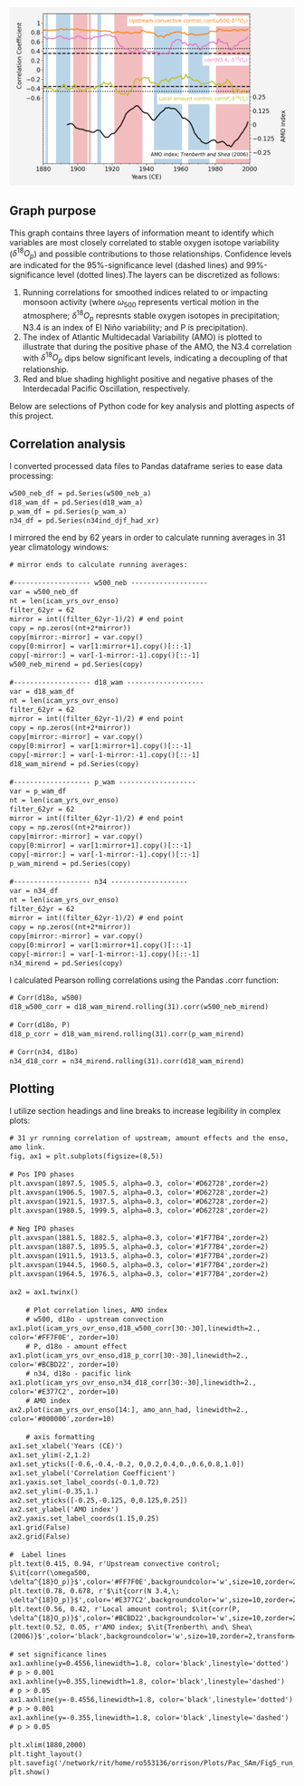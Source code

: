 ![Running correlations and AMO](/assets/running_correlation.png) 

## Graph purpose

This graph contains three layers of information meant to identify which variables are most closely correlated to stable oxygen isotope variability ($\delta^{18}O_{p}$) and possible contributions to those relationships. Confidence levels are indicated for the 95%-significance level (dashed lines) and 99%-significance level (dotted lines).The layers can be discretized as follows:

  1) Running correlations for smoothed indices related to or impacting monsoon activity (where $\omega_{500}$ represents vertical motion in the atmosphere; $\delta^{18}O_{p}$ represnts stable oxygen isotopes in precipitation; N3.4 is an index of El Niño variability; and P is precipitation). 
  2) The index of Atlantic Multidecadal Variability (AMO) is plotted to illustrate that during the positive phase of the AMO, the N3.4 correlation with $\delta^{18}O_{p}$ dips below significant levels, indicating a decoupling of that relationship.
  3) Red and blue shading highlight positive and negative phases of the Interdecadal Pacific Oscillation, respectively.

Below are selections of Python code for key analysis and plotting aspects of this project. 

## Correlation analysis
I converted processed data files to Pandas dataframe series to ease data processing:
```
w500_neb_df = pd.Series(w500_neb_a)
d18_wam_df = pd.Series(d18_wam_a)
p_wam_df = pd.Series(p_wam_a)
n34_df = pd.Series(n34ind_djf_had_xr)
```

I mirrored the end by 62 years in order to calculate running averages in 31 year climatology windows:
```
# mirror ends to calculate running averages: 

#------------------- w500_neb -------------------
var = w500_neb_df
nt = len(icam_yrs_ovr_enso)
filter_62yr = 62
mirror = int((filter_62yr-1)/2) # end point
copy = np.zeros((nt+2*mirror))
copy[mirror:-mirror] = var.copy()
copy[0:mirror] = var[1:mirror+1].copy()[::-1]
copy[-mirror:] = var[-1-mirror:-1].copy()[::-1]
w500_neb_mirend = pd.Series(copy)

#------------------- d18_wam -------------------
var = d18_wam_df
nt = len(icam_yrs_ovr_enso)
filter_62yr = 62
mirror = int((filter_62yr-1)/2) # end point
copy = np.zeros((nt+2*mirror))
copy[mirror:-mirror] = var.copy()
copy[0:mirror] = var[1:mirror+1].copy()[::-1]
copy[-mirror:] = var[-1-mirror:-1].copy()[::-1]
d18_wam_mirend = pd.Series(copy)

#------------------- p_wam -------------------
var = p_wam_df
nt = len(icam_yrs_ovr_enso)
filter_62yr = 62
mirror = int((filter_62yr-1)/2) # end point
copy = np.zeros((nt+2*mirror))
copy[mirror:-mirror] = var.copy()
copy[0:mirror] = var[1:mirror+1].copy()[::-1]
copy[-mirror:] = var[-1-mirror:-1].copy()[::-1]
p_wam_mirend = pd.Series(copy)

#------------------- n34 -------------------
var = n34_df
nt = len(icam_yrs_ovr_enso)
filter_62yr = 62
mirror = int((filter_62yr-1)/2) # end point
copy = np.zeros((nt+2*mirror))
copy[mirror:-mirror] = var.copy()
copy[0:mirror] = var[1:mirror+1].copy()[::-1]
copy[-mirror:] = var[-1-mirror:-1].copy()[::-1]
n34_mirend = pd.Series(copy)
```

I calculated Pearson rolling correlations using the Pandas .corr function: 
```
# Corr(d18o, w500)
d18_w500_corr = d18_wam_mirend.rolling(31).corr(w500_neb_mirend)

# Corr(d18o, P)
d18_p_corr = d18_wam_mirend.rolling(31).corr(p_wam_mirend)

# Corr(n34, d18o)
n34_d18_corr = n34_mirend.rolling(31).corr(d18_wam_mirend)
```

## Plotting
I utilize section headings and line breaks to increase legibility in complex plots: 
```
# 31 yr running correlation of upstream, amount effects and the enso, amo link. 
fig, ax1 = plt.subplots(figsize=(8,5))

# Pos IPO phases
plt.axvspan(1897.5, 1905.5, alpha=0.3, color='#D62728',zorder=2)  
plt.axvspan(1906.5, 1907.5, alpha=0.3, color='#D62728',zorder=2)
plt.axvspan(1921.5, 1937.5, alpha=0.3, color='#D62728',zorder=2)
plt.axvspan(1980.5, 1999.5, alpha=0.3, color='#D62728',zorder=2)

# Neg IPO phases
plt.axvspan(1881.5, 1882.5, alpha=0.3, color='#1F77B4',zorder=2)
plt.axvspan(1887.5, 1895.5, alpha=0.3, color='#1F77B4',zorder=2)
plt.axvspan(1911.5, 1913.5, alpha=0.3, color='#1F77B4',zorder=2)
plt.axvspan(1944.5, 1960.5, alpha=0.3, color='#1F77B4',zorder=2)
plt.axvspan(1964.5, 1976.5, alpha=0.3, color='#1F77B4',zorder=2)

ax2 = ax1.twinx()
    
    # Plot correlation lines, AMO index
    # w500, d18o - upstream convection
ax1.plot(icam_yrs_ovr_enso,d18_w500_corr[30:-30],linewidth=2., color='#FF7F0E', zorder=10)
    # P, d18o - amount effect
ax1.plot(icam_yrs_ovr_enso,d18_p_corr[30:-30],linewidth=2., color='#BCBD22', zorder=10)
    # n34, d18o - pacific link
ax1.plot(icam_yrs_ovr_enso,n34_d18_corr[30:-30],linewidth=2., color='#E377C2', zorder=10)
    # AMO index
ax2.plot(icam_yrs_ovr_enso[14:], amo_ann_had, linewidth=2., color='#000000',zorder=10)

    # axis formatting
ax1.set_xlabel('Years (CE)')
ax1.set_ylim(-2,1.2)
ax1.set_yticks([-0.6,-0.4,-0.2, 0,0.2,0.4,0.,0.6,0.8,1.0])
ax1.set_ylabel('Correlation Coefficient')
ax1.yaxis.set_label_coords(-0.1,0.72)
ax2.set_ylim(-0.35,1.)
ax2.set_yticks([-0.25,-0.125, 0,0.125,0.25])
ax2.set_ylabel('AMO index')
ax2.yaxis.set_label_coords(1.15,0.25)
ax1.grid(False)
ax2.grid(False)

#  Label lines
plt.text(0.415, 0.94, r'Upstream convective control; $\it{corr(\omega500, \delta^{18}O_p)}$',color='#FF7F0E',backgroundcolor='w',size=10,zorder=2,transform=ax1.transAxes)
plt.text(0.78, 0.678, r'$\it{corr(N 3.4,\; \delta^{18}O_p)}$',color='#E377C2',backgroundcolor='w',size=10,zorder=2,transform=ax1.transAxes)
plt.text(0.56, 0.42, r'Local amount control; $\it{corr(P, \delta^{18}O_p)}$',color='#BCBD22',backgroundcolor='w',size=10,zorder=2,transform=ax1.transAxes)
plt.text(0.52, 0.05, r'AMO index; $\it{Trenberth\ and\ Shea\ (2006)}$',color='black',backgroundcolor='w',size=10,zorder=2,transform=ax1.transAxes)

# set significance lines
ax1.axhline(y=0.4556,linewidth=1.8, color='black',linestyle='dotted')   # p > 0.001
ax1.axhline(y=0.355,linewidth=1.8, color='black',linestyle='dashed')   # p > 0.05
ax1.axhline(y=-0.4556,linewidth=1.8, color='black',linestyle='dotted')   # p > 0.001
ax1.axhline(y=-0.355,linewidth=1.8, color='black',linestyle='dashed')   # p > 0.05

plt.xlim(1880,2000)
plt.tight_layout()
plt.savefig('/network/rit/home/ro553136/orrison/Plots/Pac_SAm/Fig5_run_corr_amo.jpg',format='JPEG',dpi=300)
plt.show()
```
